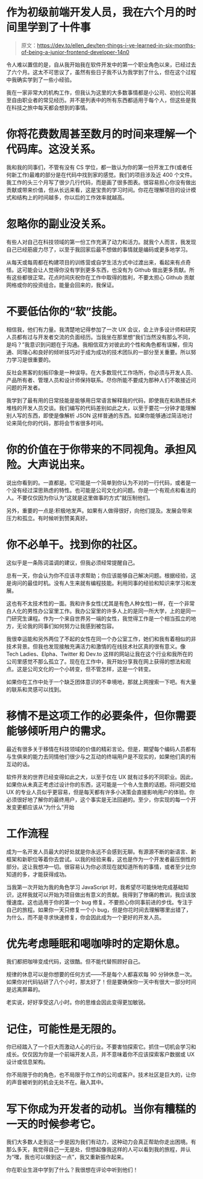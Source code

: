 # 作为初级前端开发人员，我在六个月的时间里学到了十件事

> 原文：<https://dev.to/ellen_dev/ten-things-i-ve-learned-in-six-months-of-being-a-junior-frontend-developer-14n0>

令人难以置信的是，自从我开始我在软件开发中的第一个职业角色以来，已经过去了六个月。这太不可思议了，虽然有些日子我不认为我学到了什么，但在这个过程中我确实学到了一些小经验。

我在一家非常大的机构工作，但我认为这里的大多数事情都是小公司、初创公司甚至自由职业者的常见经历。并不是列表中的所有东西都适用于每个人，但这些是我在科技之旅中每天都会想到的事情。

# 你将花费数周甚至数月的时间来理解一个代码库。这没关系。

我和我的同事们，不管有没有 CS 学位，都一致认为你的第一份开发工作(或者任何新工作)最难的部分是在代码中找到家的感觉。我们的项目涉及近 400 个文件。我工作的头三个月写了很少几行代码，而是画了很多图表。很容易担心你没有做出贡献或带来价值，但从长远来看，这是宝贵的学习时间。你花在理解项目的设计模式和结构上的时间越多，你以后的工作效率就越高。

# 忽略你的副业没关系。

有些人对自己在科技领域的第一份工作充满了动力和活力。就我个人而言，我发现自己已经筋疲力尽了，以至于我回家后最不想做的事情就是编码或更多地学习。

从每天或每周都在构建项目的训练营或自学生活方式中过渡出来，看起来有点奇怪。这可能会让人觉得你没有学到更多东西，也没有为 Github 做出更多贡献。所有这些都很正常。花点时间庆祝你在工作中取得的胜利，不要太担心 Github 贡献网格或你的投资组合。能量会回来的，我保证。

# 不要低估你的“软”技能。

相信我，他们有力量。我清楚地记得参加了一次 UX 会议，会上许多设计师和研究人员都有过与开发者交流的负面经历。当我坐在那里想“我们当然没有那么不同，是吗？”我意识到问题在于沟通。我相信双方对彼此的个性和角色都有误解，但沟通、同理心和良好的倾听技巧对于成为成功的技术团队的一部分至关重要。所以努力学习是很重要的。

反社会黑客的刻板印象是一种误导。在大多数现代工作场所，你必须与开发人员、产品所有者、管理人员和设计师保持联系。尽你所能不要成为那种人们不敢接近问问题的开发者。

我学到了最有用的日常技能是能够用日常语言解释我的代码，即使我在和熟悉技术堆栈的开发人员交谈。我们编写的代码差别如此之大，以至于要花一分钟才能理解别人写的东西，即使是像解析 JSON 这样普通的东西。如果你能够通过简洁地讨论来简化你的代码，那将会节省很多时间。

# 你的价值在于你带来的不同视角。承担风险。大声说出来。

说出你看到的。一直都是。它可能是一个简单到你认为不对的一行代码，或者是一个没有经过深思熟虑的特性。也可能是公司文化的问题。你是一个有观点和看法的人。不要仅仅因为你认为“这就是这里做事的方式”就压制他们。

另外，重要的一点是:积极地发声。如果有人做得很好，向他们提及。发展会带来压力和孤立。有时候听到赞美真好。

# 你不必单干。找到你的社区。

这似乎是一条陈词滥调的建议，但我必须经常提醒自己。

总有一天，你会认为你不应该寻求帮助；你应该能够自己解决问题。根据经验，这是询问的最佳时机。没有人生来就有编程技能。利用同事的经验和知识来学习和发展。

这也有不太技术性的一面。我和许多女性(尤其是有色人种女性)一样，在一个非常白人化的男性办公室里工作。我办公室里的许多人上的是同一所大学，上的是同一门研究生课程。作为一个来自世界另一端的女性，我觉得工作是一个相当孤立的地方，无论我的同事们如何努力让我感到被包容。

我很幸运能和另外两位了不起的女性在同一个办公室工作，她们和我有着相似的非技术背景。但我也发现接触充满活力和激情的在线技术社区真的很有意义。像 Tech Ladies、Elpha、Twitter 和 Dev.to 这样的网站让我在这个行业和我所在的公司里感觉不那么孤立了。现在在工作中，我开始分享我在网上获得的想法和观点。这是公司文化的一个小转变，但不管怎样，这是一个转变。

如果你在工作中处于一个缺乏团体意识的不幸境地，那就上网搜索一下吧。有大量的联系和灵感可以找到。

# 移情不是这项工作的必要条件，但你需要能够倾听用户的需求。

最近有很多关于移情在科技领域的价值的精彩言论。但是，期望每个编码人员都有与生俱来的能力去同情他们很少与之互动的终端用户是不现实的，如果他们真的有互动的话。

软件开发的世界已经变得如此之大，以至于仅在 UX 就有过多的不同职业。因此，如果你从未真正考虑过设计你的东西，这可能是一个令人生畏的话题。将问题交给 UX 的专业人员似乎更容易，但是每天都有许多小决策会直接影响用户的体验。你必须很好地了解你的最终用户，这个事实是无法回避的。至少，你实现的每一个开发变更都应该从“为什么”开始

# 工作流程

成为一名开发人员最大的好处就是你永远不会感到无聊。有源源不断的新语言、新框架和新职位等着你去尝试。以我的经验来看，这也是作为一个开发者最压倒性的部分。这让我想冲一切。很容易认为你必须现在就知道所有的事情，或者至少比你知道的多，才能获得成功。

当我第一次开始为我的角色学习 JavaScript 时，我希望尽可能快地完成基础知识，这样我就可以开始为项目做出有意义的贡献。我得到了惨痛的教训，我应该放慢速度。这也适用于你的第一个 bug 修复。不要担心你同事前进的步伐。专注于自己的旅程。如果你一天只修复一个小 bug，但是你花时间去理解哪里出错了，为什么，而不是寻求快速修复，你会因此成为一个更好的开发人员。

# 优先考虑睡眠和喝咖啡时的定期休息。

我们都把咖啡变成代码，这很酷。但不能代替照顾好自己。

规律的休息可以是你想要的任何方式——不是每个人都喜欢每 90 分钟休息一次。如果你对代码钻研了八个小时，那太好了！但是要确保你一天中有很大一部分时间是远离屏幕的。

老实说，好好享受这八小时。你的思维会因此变得更加敏锐。

# 记住，可能性是无限的。

你已经踏入了一个巨大而激动人心的行业。不要害怕探索它。抓住一切机会学习和成长。仅仅因为你是一个前端开发人员，并不意味着你不应该探索客户数据或 UX 设计或信息架构。

你不局限于你的角色，也不局限于你工作的公司或客户。技术社区是巨大的，让你的声音被听到的机会无处不在。融入其中。

# 写下你成为开发者的动机。当你有糟糕的一天的时候参考它。

我们大多数人走到这一步是因为我们有动力，这种动力会真正帮助你走出困境。有那么多天，我觉得自己一无是处，但想起像我这样的人可以看到我的旅程，并认为“嘿，我也可以做到这一点”，我又重新振作起来。

你在职业生涯中学到了什么？我很想在评论中听到他们！